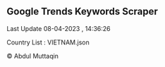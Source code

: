 

## Google Trends Keywords Scraper 
 
Last Update 08-04-2023 , 14:36:26

Country List :
VIETNAM.json



© Abdul Muttaqin 
